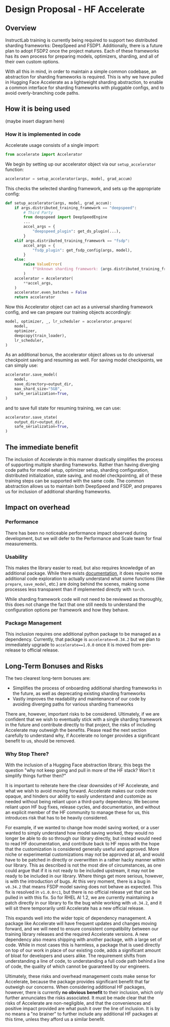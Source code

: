 # Design Proposal - HF Accelerate

## Overview

InstructLab training is currently being required to support two distributed sharding frameworks: DeepSpeed and FSDP1. Additionally, there is a future plan to adopt FSDP2 once the project matures. Each of these frameworks has its own process for preparing models, optimizers, sharding, and all of their own custom options.

With all this in mind, in order to maintain a simple common codebase, an abstraction for sharding frameworks is required. This is why we have pulled in Hugging Face Accelerate as a lightweight sharding abstraction, to enable a common interface for sharding frameworks with pluggable configs, and to avoid overly-branching code paths.

## How it is being used

(maybe insert diagram here)

### How it is implemented in code

Accelerate usage consists of a single import:

```python
from accelerate import Accelerator
```

We begin by setting up our accelerator object via our `setup_accelerator` function:

```python
accelerator = setup_accelerator(args, model, grad_accum)
```

This checks the selected sharding framework, and sets up the appropriate config:

```python
def setup_accelerator(args, model, grad_accum):
    if args.distributed_training_framework == "deepspeed":
        # Third Party
        from deepspeed import DeepSpeedEngine
        ...
        accel_args = {
            "deepspeed_plugin": get_ds_plugin(...),
        }
    elif args.distributed_training_framework == "fsdp":
        accel_args = {
            "fsdp_plugin": get_fsdp_config(args, model),
        }
    else:
        raise ValueError(
            f"Unknown sharding framework: {args.distributed_training_framework}"
        )
    accelerator = Accelerator(
        **accel_args,
    )
    accelerator.even_batches = False
    return accelerator
```

Now this Accelerator object can act as a universal sharding framework config, and we can prepare our training objects accordingly:

```python
model, optimizer, _, lr_scheduler = accelerator.prepare(
    model,
    optimizer,
    deepcopy(train_loader),
    lr_scheduler,
)
```

As an additional bonus, the accelerator object allows us to do universal checkpoint saving and resuming as well. For saving model checkpoints, we can simply use:

```python
accelerator.save_model(
    model,
    save_directory=output_dir,
    max_shard_size="5GB",
    safe_serialization=True,
)
```

and to save full state for resuming training, we can use:

```python
accelerator.save_state(
    output_dir=output_dir,
    safe_serialization=True,
)
```

## The immediate benefit

The inclusion of Accelerate in this manner drastically simplifies the process of supporting multiple sharding frameworks. Rather than having diverging code paths for model setup, optimizer setup, sharding configuration, distributed initialization, state saving, and model checkpointing, all of these training steps can be supported with the same code. The common abstraction allows us to maintain both DeepSpeed and FSDP, and prepares us for inclusion of additional sharding frameworks.

## Impact on overhead

### Performance

There has been no noticeable performance impact observed during development, but we will defer to the Performance and Scale team for final measurements.

### Usability

This makes the library easier to read, but also requires knowledge of an additional package. While there exists [documentation](https://huggingface.co/docs/accelerate/v1.0.0rc1/en/index), it does require some additional code exploration to actually understand what some functions (like `prepare`, `save_model`, etc.) are doing behind the scenes, making some processes less transparent than if implemented directly with `torch`.

While sharding framework code will not need to be reviewed as thoroughly, this does not change the fact that one still needs to understand the configuration options per framework and how they behave.

### Package Management

This inclusion requires one additional python package to be managed as a dependency. Currently, that package is `accelerate==0.34.2` but we plan to immediately upgrade to `accelerate==1.0.0` once it is moved from pre-release to official release.

## Long-Term Bonuses and Risks

The two clearest long-term bonuses are:

- Simplifies the process of onboarding additional sharding frameworks in the future, as well as deprecating existing sharding frameworks
- Vastly improves the readability and maintenance of our code by avoiding diverging paths for various sharding frameworks

There are, however, important risks to be considered. Ultimately, if we are confident that we wish to eventually stick with a single sharding framework in the future and contribute directly to that project, the risks of including Accelerate may outweigh the benefits. Please read the next section carefully to understand why, if Accelerate no longer provides a significant benefit to us, should be removed.

### Why Stop There?

With the inclusion of a Hugging Face abstraction library, this begs the question "why not keep going and pull in more of the HF stack? Won't it simplify things further then?"

It is important to reiterate here the clear downsides of HF Accelerate, and what we wish to avoid moving forward. Accelerate makes our code more opaque, and hinders our ability to easily understand and customize as needed without being reliant upon a third-party dependency. We become reliant upon HF bug fixes, release cycles, and documentation, and without an explicit member of the HF community to manage these for us, this introduces risk that has to be heavily considered.

For example, if we wanted to change how model saving worked, or a user wanted to simply understand how model saving worked, they would no longer be able to do so through our library directly, but instead would need to read HF documentation, and contribute back to HF repos with the hope that the customization is considered generally useful and approved. More niche or experimental customizations may not be approved at all, and would have to be patched in directly or overwritten in a rather hacky manner within our library. This as described is not the most dire of circumstances, as one could argue that if it is not ready to be included upstream, it may not be ready to be included in our library. Where things get more serious, however, is with the introduction of bugs. At this very moment, there is a bug in `v0.34.2` that means FSDP model saving does not behave as expected. This fix is resolved in `v1.0.0rc1`, but there is no official release yet that can be pulled in with this fix. So for RHEL AI 1.2, we are currently maintaining a patch directly in our library to fix the bug while working with `v0.34.2`, and it will sit there temporarily until Accelerate has a new official release.

This expands well into the wider topic of dependency management. A package like Accelerate will have frequent updates and changes moving forward, and we will need to ensure consistent compatibility between our training library releases and the required Accelerate versions. A new dependency also means shipping with another package, with a large set of code. While in most cases this is harmless, a package that is used directly on top of our work in place of our existing code, adds a significant amount of bloat for developers and users alike. The requirement shifts from understanding a line of code, to understanding a full code path behind a line of code, the quality of which cannot be guaranteed by our engineers.

Ultimately, these risks and overhead management costs make sense for Accelerate, because the package provides significant benefit that far outweigh our concerns. When considering additional HF packages, however, there is currently **no obvious benefit** to their inclusion, which only further annunciates the risks associated. It must be made clear that the risks of Accelerate are non-negligible, and that the conveniences and positive impact provided are what push it over the line of inclusion. It is by no means a "no brainer" to further include any additional HF packages at this time, unless they afford us a similar benefit.
